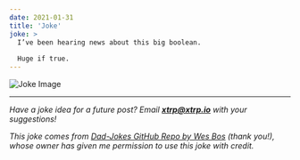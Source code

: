 ```yaml
---
date: 2021-01-31
title: 'Joke'
joke: >
  I’ve been hearing news about this big boolean.
  
  Huge if true.
---
```


![Joke Image](https://private.xtrp.io/projects/DailyDeveloperJokes/public_image_server/images/5e1258922d1b9.png)

---
*Have a joke idea for a future post? Email **[xtrp@xtrp.io](mailto:xtrp@xtrp.io)** with your suggestions!*

*This joke comes from [Dad-Jokes GitHub Repo by Wes Bos](https://github.com/wesbos/dad-jokes) (thank you!), whose owner has given me permission to use this joke with credit.*

<!-- 
Joke text:
I’ve been hearing news about this big boolean.

Huge if true.
 -->

